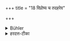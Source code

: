 +++
title = "18 विप्रोष्य च तदहरेव"

+++

<details><summary>Bühler</summary>

18. And if he returns from a journey, he shall (go to) see him on the same day.
</details>

<details><summary>हरदत्त-टीका</summary>

## सूत्रम्
विप्रोष्य च तदहरेव पश्येत् ॥ १८ ॥  
### टिप्पनी
यदा ग्राामान्तरं गतः प्रत्यागच्छति तदा तदहरेवाऽऽचार्यं पश्येत् ॥१८॥
</details>
